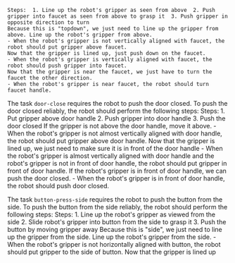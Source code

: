 
    Steps:  1. Line up the robot's gripper as seen from above  2. Push gripper into faucet as seen from above to grasp it  3. Push gripper in opposite direction to turn
    Because this is "topdown", we just need to line up the gripper from above. Line up the robot's gripper from above.
    - When the robot's gripper is not vertically aligned with faucet, the robot should put gripper above faucet.
    Now that the gripper is lined up, just push down on the faucet.
    - When the robot's gripper is vertically aligned with faucet, the robot should push gripper into faucet.
    Now that the gripper is near the faucet, we just have to turn the faucet the other direction.
    - When the robot's gripper is near faucet, the robot should turn faucet handle.

The task `door-close` requires the robot to push the door closed.
To push the door closed reliably, the robot should perform the following steps:
    Steps:  1. Put gripper above door handle  2. Push gripper into door handle  3. Push the door closed
    If the gripper is not above the door handle, move it above.
    - When the robot's gripper is not almost vertically aligned with door handle, the robot should put gripper above door handle.
    Now that the gripper is lined up, we just need to make sure it is in front of the door handle
    - When the robot's gripper is almost vertically aligned with door handle and the robot's gripper is not in front of door handle, the robot should put gripper in front of door handle.
    If the robot's gripper is in front of door handle, we can push the door closed.
    - When the robot's gripper is in front of door handle, the robot should push door closed.

The task `button-press-side` requires the robot to push the button from the side.
To push the button from the side reliably, the robot should perform the following steps:
    Steps:  1. Line up the robot's gripper as viewed from the side  2. Slide robot's gripper into button from the side to grasp it  3. Push the button by moving gripper away
    Because this is "side", we just need to line up the gripper from the side. Line up the robot's gripper from the side.
    - When the robot's gripper is not horizontally aligned with button, the robot should put gripper to the side of button.
    Now that the gripper is lined up